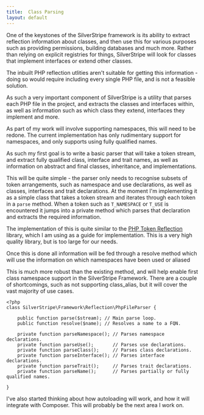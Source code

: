 ```yaml
---
title:  Class Parsing
layout: default
---
```


One of the keystones of the SilverStripe framework is its ability to extract
reflection information about classes, and then use this for various purposes
such as providing permissions, building databases and much more. Rather than
relying on explicit registries for things, SilverStripe will look for classes
that implement interfaces or extend other classes.

The inbuilt PHP reflection utlities aren't suitable for getting this
information - doing so would require including every single PHP file, and is
not a feasible solution.

As such a very important component of SilverStripe is a utility that parses
each PHP file in the project, and extracts the classes and interfaces within,
as well as information such as which class they extend, interfaces they
implement and more.

As part of my work will involve supporting namespaces, this will need to be
redone. The current implementation has only rudimentary support for namespaces,
and only supports using fully qualified names.

As such my first goal is to write a basic parser that will take a token stream,
and extract fully qualified class, interface and trait names, as well as
information on abstract and final classes, inheritance, and implementations.

This will be quite simple - the parser only needs to recognise subsets of token
arrangements, such as namespace and use declarations, as well as classes,
interfaces and trait declarations. At the moment I'm implementing it as a simple
class that takes a token stream and iterates through each token in a `parse`
method. When a token such as `T_NAMESPACE` or `T_USE` is encountered it jumps
into a private method which parses that declaration and extracts the required
information.

The implementation of this is quite similar to the
[PHP Token Reflection](https://github.com/Andrewsville/PHP-Token-Reflection)
library, which I am using as a guide for implementation. This is a very high
quality library, but is too large for our needs.

Once this is done all information will be fed through a resolve method which
will use the information on which namespaces have been used or aliased

This is much more robust than the existing method, and will help enable first
class namespace support in the SilverStripe Framework. There are a couple of
shortcomings, such as not supporting class_alias, but it will cover the vast
majority of use cases.

	<?php
	class SilverStripe\Framework\Reflection\PhpFileParser {
		
		public function parse($stream); // Main parse loop.
		public function resolve($name); // Resolves a name to a FQN.
		
		private function parseNamespace(); // Parses namespace declarations.
		private function parseUse();       // Parses use declarations.
		private function parseClass();     // Parses class declarations.
		private function parseInterface(); // Parses interface declarations.
		private function parseTrait();     // Parses trait declarations.
		private function parseName();      // Parses partially or fully qualified names.
		
	}

I've also started thinking about how autoloading will work, and how it will
integrate with Composer. This will probably be the next area I work on.
